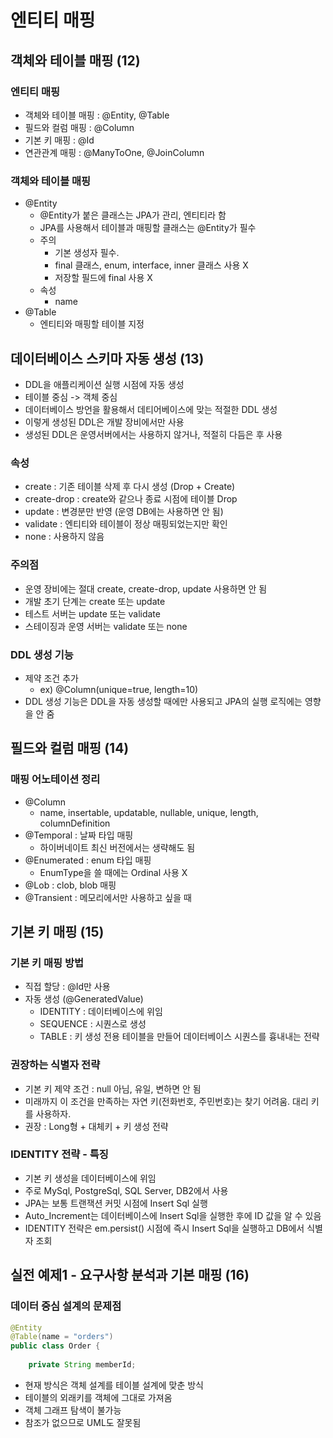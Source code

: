 # 엔티티 매핑

## 객체와 테이블 매핑 (12)
### 엔티티 매핑
- 객체와 테이블 매핑 : @Entity, @Table
- 필드와 컬럼 매핑 : @Column
- 기본 키 매핑 : @Id
- 연관관계 매핑 : @ManyToOne, @JoinColumn

### 객체와 테이블 매핑
- @Entity
    - @Entity가 붙은 클래스는 JPA가 관리, 엔티티라 함
    - JPA를 사용해서 테이블과 매핑할 클래스는 @Entity가 필수
    - 주의
        - 기본 생성자 필수. 
        - final 클래스, enum, interface, inner 클래스 사용 X
        - 저장할 필드에 final 사용 X
    - 속성
        - name
- @Table
    - 엔티티와 매핑할 테이블 지정
    
## 데이터베이스 스키마 자동 생성 (13)
- DDL을 애플리케이션 실행 시점에 자동 생성
- 테이블 중심 -> 객체 중심
- 데이터베이스 방언을 활용해서 데티어베이스에 맞는 적절한 DDL 생성
- 이렇게 생성된 DDL은 개발 장비에서만 사용
- 생성된 DDL은 운영서버에서는 사용하지 않거나, 적절히 다듬은 후 사용
### 속성
- create : 기존 테이블 삭제 후 다시 생성 (Drop + Create)
- create-drop : create와 같으나 종료 시점에 테이블 Drop
- update : 변경분만 반영 (운영 DB에는 사용하면 안 됨)
- validate : 엔티티와 테이블이 정상 매핑되었는지만 확인
- none : 사용하지 않음
### 주의점
- 운영 장비에는 절대 create, create-drop, update 사용하면 안 됨
- 개발 초기 단계는 create 또는 update
- 테스트 서버는 update 또는 validate
- 스테이징과 운영 서버는 validate 또는 none
### DDL 생성 기능
- 제약 조건 추가
    - ex) @Column(unique=true, length=10)
- DDL  생성 기능은 DDL을 자동 생성할 때에만 사용되고 JPA의 실행 로직에는 영향을 안 줌

## 필드와 컬럼 매핑 (14)
### 매핑 어노테이션 정리
- @Column 
  - name, insertable, updatable, nullable, unique, length, columnDefinition
- @Temporal : 날짜 타입 매핑
  - 하이버네이트 최신 버전에서는 생략해도 됨
- @Enumerated : enum 타입 매핑
  - EnumType을 쓸 때에는 Ordinal 사용 X
- @Lob : clob, blob 매핑
- @Transient : 메모리에서만 사용하고 싶을 때

## 기본 키 매핑 (15)
### 기본 키 매핑 방법
- 직접 할당 : @Id만 사용
- 자동 생성 (@GeneratedValue)
    - IDENTITY : 데이터베이스에 위임
    - SEQUENCE : 시퀀스로 생성
    - TABLE : 키 생성 전용 테이블을 만들어 데이터베이스 시퀀스를 흉내내는 전략
### 권장하는 식별자 전략
- 기본 키 제약 조건 : null 아님, 유일, 변하면 안 됨
- 미래까지 이 조건을 만족하는 자연 키(전화번호, 주민번호)는 찾기 어려움. 대리 키를 사용하자.
- 권장 : Long형 + 대체키 + 키 생성 전략
### IDENTITY 전략 - 특징
- 기본 키 생성을 데이터베이스에 위임
- 주로 MySql, PostgreSql, SQL Server, DB2에서 사용
- JPA는 보통 트랜잭션 커밋 시점에 Insert Sql 실행
- Auto_Increment는 데이터베이스에 Insert Sql을 실행한 후에 ID 값을 알 수 있음
- IDENTITY 전략은 em.persist() 시점에 즉시 Insert Sql을 실행하고 DB에서 식별자 조회

## 실전 예제1 - 요구사항 분석과 기본 매핑 (16)
### 데이터 중심 설계의 문제점
```java
@Entity
@Table(name = "orders")
public class Order {
    
    private String memberId;
```
- 현재 방식은 객체 설계를 테이블 설계에 맞춘 방식
- 테이블의 외래키를 객체에 그대로 가져옴
- 객체 그래프 탐색이 불가능
- 참조가 없으므로 UML도 잘못됨



























